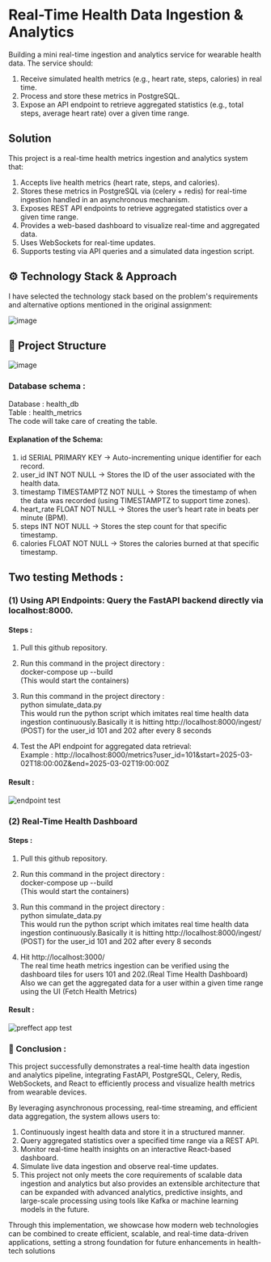 # Real-Time Health Data Ingestion & Analytics

Building a mini real-time ingestion and analytics service for wearable 
health data. The service should: 
1. Receive simulated health metrics (e.g., heart rate, steps, calories) in real time. 
2. Process and store these metrics in PostgreSQL. 
3. Expose an API endpoint to retrieve aggregated statistics (e.g., total steps, average 
heart rate) over a given time range.

## Solution
This project is a real-time health metrics ingestion and analytics system that:

1. Accepts live health metrics (heart rate, steps, and calories).
2. Stores these metrics in PostgreSQL via (celery + redis) for real-time ingestion handled in an asynchronous mechanism.
3. Exposes REST API endpoints to retrieve aggregated statistics over a given time range.
4. Provides a web-based dashboard to visualize real-time and aggregated data.
5. Uses WebSockets for real-time updates.
6. Supports testing via API queries and a simulated data ingestion script.

## ⚙️ Technology Stack & Approach
I have selected the technology stack based on the problem's requirements and alternative options mentioned in the original assignment:

![image](https://github.com/user-attachments/assets/a3a5c134-7831-4bc0-abde-9280815c220b)

## 📂 Project Structure
![image](https://github.com/user-attachments/assets/2dc1bd2e-ab7f-4670-b7c7-5cfa4ced4be8)

### Database schema :
Database : health_db <br />
Table : health_metrics <br />
The code will take care of creating the table.
#### Explanation of the Schema:
1. id SERIAL PRIMARY KEY → Auto-incrementing unique identifier for each record.
2. user_id INT NOT NULL → Stores the ID of the user associated with the health data.
3. timestamp TIMESTAMPTZ NOT NULL → Stores the timestamp of when the data was recorded (using TIMESTAMPTZ to support time zones).
4. heart_rate FLOAT NOT NULL → Stores the user’s heart rate in beats per minute (BPM).
5. steps INT NOT NULL → Stores the step count for that specific timestamp.
6. calories FLOAT NOT NULL → Stores the calories burned at that specific timestamp.




## Two testing Methods : 
### (1) Using API Endpoints: Query the FastAPI backend directly via localhost:8000.

#### Steps : 
  1. Pull this github repository.
     
  2. Run this command in the project directory :  <br />
     docker-compose up --build <br />
     (This would start the containers)
     
  3. Run this command in the project directory : <br />
      python simulate_data.py <br />
     This would run the python script which imitates real time health data ingestion continuously.Basically it is 
     hitting http://localhost:8000/ingest/ (POST) for the user_id 101 and 202 after every 8 seconds
     
  4. Test the API endpoint for aggregated data retrieval: <br />
     Example : http://localhost:8000/metrics?user_id=101&start=2025-03-02T18:00:00Z&end=2025-03-02T19:00:00Z
     
#### Result : 
![endpoint test](https://github.com/user-attachments/assets/3d8ec908-5675-4013-b33b-5e7812ef0d28)


### (2)  Real-Time Health Dashboard 

#### Steps :
  1. Pull this github repository.
     
  2. Run this command in the project directory :  <br />
     docker-compose up --build <br />
     (This would start the containers)
     
  3. Run this command in the project directory : <br />
      python simulate_data.py <br />
     This would run the python script which imitates real time health data ingestion continuously.Basically it is 
     hitting http://localhost:8000/ingest/ (POST) for the user_id 101 and 202 after every 8 seconds

  4. Hit http://localhost:3000/ <br />
     The real time heath metrics ingestion can be verified using the dashboard tiles for users 101 and 202.(Real Time Health Dashboard) <br />
     Also we can get the aggregated data for a user within a given time range using the UI (Fetch Health Metrics)

  #### Result : 
  ![preffect app test](https://github.com/user-attachments/assets/84441adf-98ac-40b4-b5de-960782caa484)

  ### 🏁 Conclusion : 
This project successfully demonstrates a real-time health data ingestion and analytics pipeline, integrating FastAPI, PostgreSQL, Celery, Redis, WebSockets, and React to efficiently process and visualize health metrics from wearable devices. <br />

By leveraging asynchronous processing, real-time streaming, and efficient data aggregation, the system allows users to:

1. Continuously ingest health data and store it in a structured manner.
2. Query aggregated statistics over a specified time range via a REST API.
3. Monitor real-time health insights on an interactive React-based dashboard.
4. Simulate live data ingestion and observe real-time updates.
5. This project not only meets the core requirements of scalable data ingestion and analytics but also provides an 
   extensible architecture that can be expanded with advanced analytics, predictive insights, and large-scale 
   processing using tools like Kafka or machine learning models in the future. <br />

Through this implementation, we showcase how modern web technologies can be combined to create efficient, scalable, and real-time data-driven applications, setting a strong foundation for future enhancements in health-tech solutions

    
